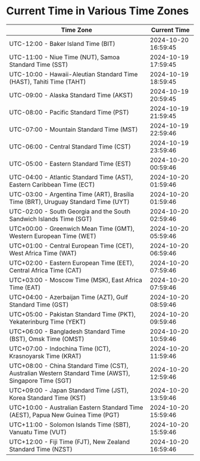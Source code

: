 # Current Time in Various Time Zones

| Time Zone | Current Time |
|-----------|--------------|
| UTC-12:00 - Baker Island Time (BIT) | 2024-10-20 16:59:45 |
| UTC-11:00 - Niue Time (NUT), Samoa Standard Time (SST) | 2024-10-19 17:59:45 |
| UTC-10:00 - Hawaii-Aleutian Standard Time (HAST), Tahiti Time (TAHT) | 2024-10-19 18:59:45 |
| UTC-09:00 - Alaska Standard Time (AKST) | 2024-10-19 20:59:45 |
| UTC-08:00 - Pacific Standard Time (PST) | 2024-10-19 21:59:45 |
| UTC-07:00 - Mountain Standard Time (MST) | 2024-10-19 22:59:46 |
| UTC-06:00 - Central Standard Time (CST) | 2024-10-19 23:59:46 |
| UTC-05:00 - Eastern Standard Time (EST) | 2024-10-20 00:59:46 |
| UTC-04:00 - Atlantic Standard Time (AST), Eastern Caribbean Time (ECT) | 2024-10-20 01:59:46 |
| UTC-03:00 - Argentina Time (ART), Brasília Time (BRT), Uruguay Standard Time (UYT) | 2024-10-20 01:59:46 |
| UTC-02:00 - South Georgia and the South Sandwich Islands Time (SGT) | 2024-10-20 02:59:46 |
| UTC±00:00 - Greenwich Mean Time (GMT), Western European Time (WET) | 2024-10-20 05:59:46 |
| UTC+01:00 - Central European Time (CET), West Africa Time (WAT) | 2024-10-20 06:59:46 |
| UTC+02:00 - Eastern European Time (EET), Central Africa Time (CAT) | 2024-10-20 07:59:46 |
| UTC+03:00 - Moscow Time (MSK), East Africa Time (EAT) | 2024-10-20 07:59:46 |
| UTC+04:00 - Azerbaijan Time (AZT), Gulf Standard Time (GST) | 2024-10-20 08:59:46 |
| UTC+05:00 - Pakistan Standard Time (PKT), Yekaterinburg Time (YEKT) | 2024-10-20 09:59:46 |
| UTC+06:00 - Bangladesh Standard Time (BST), Omsk Time (OMST) | 2024-10-20 10:59:46 |
| UTC+07:00 - Indochina Time (ICT), Krasnoyarsk Time (KRAT) | 2024-10-20 11:59:46 |
| UTC+08:00 - China Standard Time (CST), Australian Western Standard Time (AWST), Singapore Time (SGT) | 2024-10-20 12:59:46 |
| UTC+09:00 - Japan Standard Time (JST), Korea Standard Time (KST) | 2024-10-20 13:59:46 |
| UTC+10:00 - Australian Eastern Standard Time (AEST), Papua New Guinea Time (PGT) | 2024-10-20 15:59:46 |
| UTC+11:00 - Solomon Islands Time (SBT), Vanuatu Time (VUT) | 2024-10-20 15:59:46 |
| UTC+12:00 - Fiji Time (FJT), New Zealand Standard Time (NZST) | 2024-10-20 16:59:46 |
